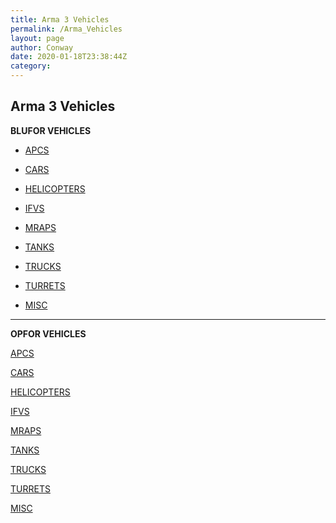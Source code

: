 ```yaml
---
title: Arma 3 Vehicles
permalink: /Arma_Vehicles
layout: page
author: Conway
date: 2020-01-18T23:38:44Z
category: 
---
```

## Arma 3 Vehicles

**BLUFOR VEHICLES**

 - [APCS](Arma_ "wikilink")

 - [CARS](Arma_ "wikilink")

 - [HELICOPTERS](Arma_ "wikilink")

 - [IFVS](Arma_ "wikilink")

 - [MRAPS](Arma_ "wikilink")

 - [TANKS](Arma_ "wikilink")

 - [TRUCKS](Arma_ "wikilink")

 - [TURRETS](Arma_ "wikilink")

 - [MISC](Arma_ "wikilink")

---

**OPFOR VEHICLES**

[APCS](Arma_ "wikilink")

[CARS](Arma_ "wikilink")

[HELICOPTERS](Arma_ "wikilink")

[IFVS](Arma_ "wikilink")

[MRAPS](Arma_ "wikilink")

[TANKS](Arma_ "wikilink")

[TRUCKS](Arma_ "wikilink")

[TURRETS](Arma_ "wikilink")

[MISC](Arma_ "wikilink")